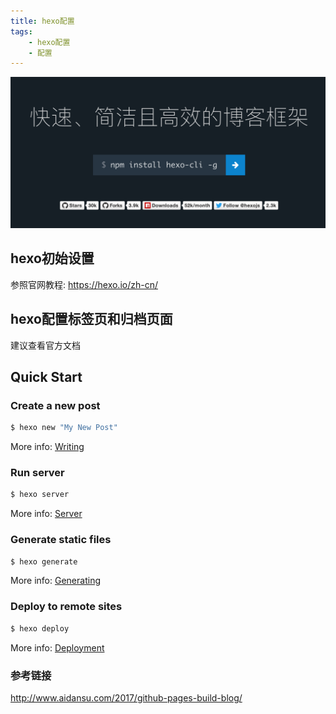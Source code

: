 ```yaml
---
title: hexo配置
tags:
	- hexo配置
	- 配置
---
```

![image-20200419233533057](https://raw.githubusercontent.com/a11enyang/Picture/master/img2/image-20200419233533057.png)

<!-- more -->

## hexo初始设置

参照官网教程: https://hexo.io/zh-cn/



## hexo配置标签页和归档页面

建议查看官方文档



## Quick Start

### Create a new post

``` bash
$ hexo new "My New Post"
```

More info: [Writing](https://hexo.io/docs/writing.html)

### Run server

``` bash
$ hexo server
```

More info: [Server](https://hexo.io/docs/server.html)

### Generate static files

``` bash
$ hexo generate
```

More info: [Generating](https://hexo.io/docs/generating.html)

### Deploy to remote sites

``` bash
$ hexo deploy
```

More info: [Deployment](https://hexo.io/docs/one-command-deployment.html)







### 参考链接

http://www.aidansu.com/2017/github-pages-build-blog/

